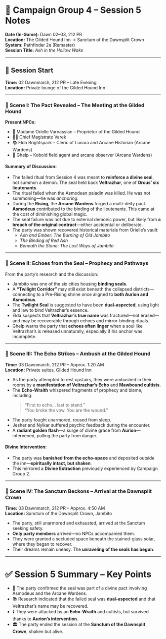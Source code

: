 # 📜 Campaign Group 4 – Session 5 Notes
**Date (In-Game):** Dawn 02–03, 212 PR  
**Location:** The Gilded Hound Inn → Sanctum of the Dawnsplit Crown  
**System:** Pathfinder 2e (Remaster)  
**Session Title:** *Ash in the Hollow Wake*

---

## 🧭 Session Start  
**Time:** 02 Dawnmarch, 212 PR – Late Evening  
**Location:** Private lounge of the Gilded Hound Inn

---

### 🔶 Scene I: The Pact Revealed – The Meeting at the Gilded Hound

**Present NPCs:**  
- 👑 Madame Orielle Varnassian – Proprietor of the Gilded Hound  
- 🧑‍⚖️ Chief Magistrate Varek  
- 📚 Elda Brightspark – Cleric of Lunara and Arcane Historian (Arcane Wardens)  
- 🧀 Ghelp – Kobold field agent and arcane observer (Arcane Wardens)

#### Summary of Discussion:
- The failed ritual from Session 4 was meant to **reinforce a divine seal**, not summon a demon. The seal held back **Veltrazhar**, one of **Orcus’ six lieutenants**.
- The ritual failed when the Asmodean paladin was killed. He was not summoning—he was *anchoring*.
- During the **Rising**, the **Arcane Wardens** forged a multi-deity pact. **Asmodeus** contributed to the binding of the lieutenants. This came at the cost of diminishing global magic.
- The seal failure was not due to external demonic power, but likely from **a breach of the original contract**—either accidental or deliberate.
- The party was shown recovered historical materials from Orielle’s vault:
  - *Ash and Ember: The Burning of Old Jambito*
  - *The Binding of Red Ash*
  - *Beneath the Stone: The Lost Ways of Jambito*

---

### 🔶 Scene II: Echoes from the Seal – Prophecy and Pathways

From the party’s research and the discussion:
- Jambito was one of the six cities housing **binding seals**.
- A **“Twilight Corridor”** may still exist beneath the collapsed districts—connecting to a Pre-Rising shrine once aligned to **both Aurion and Asmodeus**.
- The **Twilight Seal** is suggested to have been **dual-aspected**, using light and law to bind Veltrazhar’s essence.
- Elda suspects that **Veltrazhar’s true name** was fractured—not erased—and may be recoverable through echoes and mirror-binding rituals.
- Ghelp warns the party that **echoes often linger** when a soul like Veltrazhar’s is released unnaturally, especially if his anchor was incomplete.

---

### 🔶 Scene III: The Echo Strikes – Ambush at the Gilded Hound

**Time:** 03 Dawnmarch, 212 PR – Approx. 1:20 AM  
**Location:** Private suites, Gilded Hound Inn

- As the party attempted to rest upstairs, they were ambushed in their rooms by a **manifestation of Veltrazhar’s Echo** and **Mawbound cultists**.
- The **Echo-Wraith** whispered fragments of prophecy and blame, including:
  > “First to echo… last to stand.”  
  > “You broke the vow. You are the wound.”
- The party fought unarmored, roused from sleep.
- Jesher and Nylkar suffered psychic feedback during the encounter.
- A **radiant golden flash**—a surge of divine grace from **Aurion**—intervened, pulling the party from danger.

#### Divine Intervention:
- The party was **banished from the echo-space** and deposited outside the inn—**spiritually intact, but shaken**.
- This mirrored a **Divine Extraction** previously experienced by Campaign Group 2.

---

### 🔶 Scene IV: The Sanctum Beckons – Arrival at the Dawnsplit Crown

**Time:** 03 Dawnmarch, 212 PR – Approx. 4:50 AM  
**Location:** Sanctum of the Dawnsplit Crown, Jambito

- The party, still unarmored and exhausted, arrived at the Sanctum seeking safety.
- **Only party members** arrived—no NPCs accompanied them.
- They were granted a secluded space beneath the stained-glass solar, where they began to recover.
- Their dreams remain uneasy. The **unraveling of the seals has begun**.

---

# ✅ Session 5 Summary – Key Points

- 🧩 The party confirmed the seal was part of a divine pact involving Asmodeus and the Arcane Wardens.
- 📚 Research indicated that the failed seal was **dual-aspected** and that Veltrazhar’s name may be recovered.
- 🕯️ They were attacked by an **Echo-Wraith** and cultists, but survived thanks to **Aurion’s intervention**.
- 🏛️ The party ended the session at the **Sanctum of the Dawnsplit Crown**, shaken but alive.
